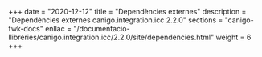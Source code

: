+++
date        = "2020-12-12"
title       = "Dependències externes"
description = "Dependències externes canigo.integration.icc 2.2.0"
sections    = "canigo-fwk-docs"
enllac		= "/documentacio-llibreries/canigo.integration.icc/2.2.0/site/dependencies.html"
weight		= 6
+++

